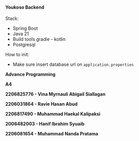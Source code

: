 #### Youkoso Backend

Stack:
- Spring Boot
- Java 21
- Build tools gradle - kotlin
- Postgresql


How to init:
- Make sure insert database url on `application.properties`

**Advance Programming**

**A4**

**2206825776 - Vina Myrnauli Abigail Siallagan**

**2206031864 - Ravie Hasan Abud**

**2206817490 - Muhammad Haekal Kalipaksi**

**2006482003 - Hanif Ibrahim Syuaib**

**2206081654 - Muhammad Nanda Pratama**
